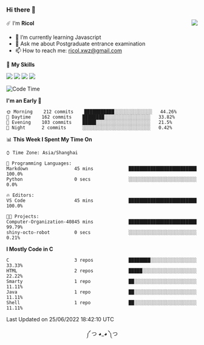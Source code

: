 ### Hi there 👋

<a href="#">
  <img align="right" src="https://github-readme-stats.vercel.app/api?username=Ricolxwz&count_private=true&show_icons=true&theme=prussian" />
</a>

☄️ I‘m **Ricol**

- 🌱 I’m currently learning Javascript
- 💬 Ask me about Postgraduate entrance examination
- 📫 How to reach me: ricol.xwz@gmail.com

🌟 **My Skills**

![](https://img.shields.io/badge/-Git-000000?style=flat-square&logo=git&logoColor=fff)
![](https://img.shields.io/badge/-C-3e74a2?style=flat-square&logo=C&logoColor=fff)
![](https://img.shields.io/badge/-Python-4fc08d?style=flat-square&logo=python&logoColor=fff)
![](https://img.shields.io/badge/-java-ffa500?style=flat-square&logo=java&logoColor=fff)

<!--START_SECTION:waka-->
![Code Time](http://img.shields.io/badge/Code%20Time-0%20secs-blue)

**I'm an Early 🐤** 

```text
🌞 Morning    212 commits    ███████████░░░░░░░░░░░░░░   44.26% 
🌆 Daytime    162 commits    ████████░░░░░░░░░░░░░░░░░   33.82% 
🌃 Evening    103 commits    █████░░░░░░░░░░░░░░░░░░░░   21.5% 
🌙 Night      2 commits      ░░░░░░░░░░░░░░░░░░░░░░░░░   0.42%

```


📊 **This Week I Spent My Time On** 

```text
⌚︎ Time Zone: Asia/Shanghai

💬 Programming Languages: 
Markdown                 45 mins             █████████████████████████   100.0% 
Python                   0 secs              ░░░░░░░░░░░░░░░░░░░░░░░░░   0.0%

🔥 Editors: 
VS Code                  45 mins             █████████████████████████   100.0%

🐱‍💻 Projects: 
Computer-Organization-40845 mins             █████████████████████████   99.79% 
shiny-octo-robot         0 secs              ░░░░░░░░░░░░░░░░░░░░░░░░░   0.21%

```

**I Mostly Code in C** 

```text
C                        3 repos             ████████░░░░░░░░░░░░░░░░░   33.33% 
HTML                     2 repos             █████░░░░░░░░░░░░░░░░░░░░   22.22% 
Smarty                   1 repo              ██░░░░░░░░░░░░░░░░░░░░░░░   11.11% 
Java                     1 repo              ██░░░░░░░░░░░░░░░░░░░░░░░   11.11% 
Shell                    1 repo              ██░░░░░░░░░░░░░░░░░░░░░░░   11.11%

```



 Last Updated on 25/06/2022 18:42:10 UTC
<!--END_SECTION:waka-->

<div align="center">
༼ つ ◕_◕ ༽つ
</div>
